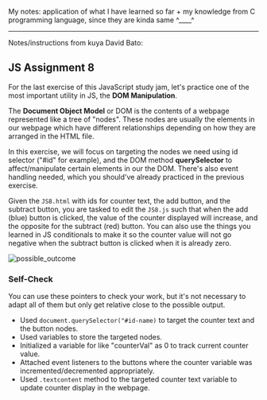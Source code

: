 My notes: application of what I have learned so far + my knowledge from C programming language, since they are kinda same ^____^

---

Notes/instructions from kuya David Bato:
## JS Assignment 8

For the last exercise of this JavaScript study jam, let's practice one of the most important utility in JS, the **DOM Manipulation**.

The **Document Object Model** or DOM is the contents of a webpage represented like a tree of "nodes". These nodes are usually the elements in our webpage which have different relationships depending on how they are arranged in the HTML file.

In this exercise, we will focus on targeting the nodes we need using id selector ("#id" for example), and the DOM method **querySelector** to affect/manipulate certain elements in our the DOM. There's also event handling needed, which you should've already practiced in the previous exercise.

Given the `JS8.html` with ids for counter text, the add button, and the subtract button, you are tasked to edit the `JS8.js` such that when the add (blue) button is clicked, the value of the counter displayed will increase, and the opposite for the subtract (red) button. You can also use the things you learned in JS conditionals to make it so the counter value will not go negative when the subtract button is clicked when it is already zero.

![possible_outcome](possible-outcome.png)

### Self-Check
You can use these pointers to check your work, but it's not necessary to adapt all of them but only get relative close to the possible output.

- Used `document.querySelector("#id-name)` to target the counter text and the button nodes. 
- Used variables to store the targeted nodes.
- Initialized a variable for like "counterVal" as 0 to track current counter value.
- Attached event listeners to the buttons where the counter variable was incremented/decremented appropriately.
- Used `.textcontent` method to the targeted counter text variable to update counter display in the webpage.
